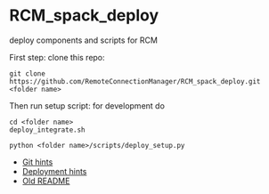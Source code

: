 # RCM_spack_deploy
deploy components and scripts for RCM

First step: clone this repo:

    git clone  https://github.com/RemoteConnectionManager/RCM_spack_deploy.git <folder name>

    
Then run setup script: for development do

    cd <folder name>
    deploy_integrate.sh
    
    python <folder name>/scripts/deploy_setup.py  


  * [Git hints](https://github.com/RemoteConnectionManager/RCM_spack_deploy/blob/master/GIT_HINTS.md)
  * [Deployment hints](https://github.com/RemoteConnectionManager/RCM_spack_deploy/blob/master/DEPLOY_HINTS.md)
  * [Old README](https://github.com/RemoteConnectionManager/RCM_spack_deploy/blob/master/old_stuff/README.md)

